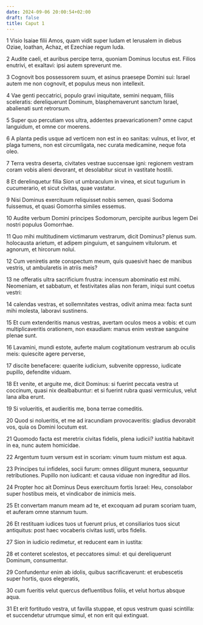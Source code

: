 ```yaml
---
date: 2024-09-06 20:00:54+02:00
draft: false
title: Caput 1
---
```





1 Visio Isaiae filii Amos, quam vidit super Iudam et Ierusalem in diebus Oziae, Ioathan, Achaz, et Ezechiae regum Iuda.

2 Audite caeli, et auribus percipe terra, quoniam Dominus locutus est. Filios enutrivi, et exaltavi: ipsi autem spreverunt me.

3 Cognovit bos possessorem suum, et asinus praesepe Domini sui: Israel autem me non cognovit, et populus meus non intellexit.

4 Vae genti peccatrici, populo gravi iniquitate, semini nequam, filiis sceleratis: dereliquerunt Dominum, blasphemaverunt sanctum Israel, abalienati sunt retrorsum.

5 Super quo percutiam vos ultra, addentes praevaricationem? omne caput languidum, et omne cor moerens.

6 A planta pedis usque ad verticem non est in eo sanitas: vulnus, et livor, et plaga tumens, non est circumligata, nec curata medicamine, neque fota oleo.

7 Terra vestra deserta, civitates vestrae succensae igni: regionem vestram coram vobis alieni devorant, et desolabitur sicut in vastitate hostili.

8 Et derelinquetur filia Sion ut umbraculum in vinea, et sicut tugurium in cucumerario, et sicut civitas, quae vastatur.

9 Nisi Dominus exercituum reliquisset nobis semen, quasi Sodoma fuissemus, et quasi Gomorrha similes essemus.

10 Audite verbum Domini principes Sodomorum, percipite auribus legem Dei nostri populus Gomorrhae.

11 Quo mihi multitudinem victimarum vestrarum, dicit Dominus? plenus sum. holocausta arietum, et adipem pinguium, et sanguinem vitulorum. et agnorum, et hircorum nolui.

12 Cum veniretis ante conspectum meum, quis quaesivit haec de manibus vestris, ut ambularetis in atriis meis?

13 ne offeratis ultra sacrificium frustra: incensum abominatio est mihi. Neomeniam, et sabbatum, et festivitates alias non feram, iniqui sunt coetus vestri:

14 calendas vestras, et sollemnitates vestras, odivit anima mea: facta sunt mihi molesta, laboravi sustinens.

15 Et cum extenderitis manus vestras, avertam oculos meos a vobis: et cum multiplicaveritis orationem, non exaudiam: manus enim vestrae sanguine plenae sunt.

16 Lavamini, mundi estote, auferte malum cogitationum vestrarum ab oculis meis: quiescite agere perverse,

17 discite benefacere: quaerite iudicium, subvenite oppresso, iudicate pupillo, defendite viduam.

18 Et venite, et arguite me, dicit Dominus: si fuerint peccata vestra ut coccinum, quasi nix dealbabuntur: et si fuerint rubra quasi vermiculus, velut lana alba erunt.

19 Si volueritis, et audieritis me, bona terrae comeditis.

20 Quod si nolueritis, et me ad iracundiam provocaveritis: gladius devorabit vos, quia os Domini locutum est.

21 Quomodo facta est meretrix civitas fidelis, plena iudicii? iustitia habitavit in ea, nunc autem homicidae.

22 Argentum tuum versum est in scoriam: vinum tuum mistum est aqua.

23 Principes tui infideles, socii furum: omnes diligunt munera, sequuntur retributiones. Pupillo non iudicant: et causa viduae non ingreditur ad illos.

24 Propter hoc ait Dominus Deus exercituum fortis Israel: Heu, consolabor super hostibus meis, et vindicabor de inimicis meis.

25 Et convertam manum meam ad te, et excoquam ad puram scoriam tuam, et auferam omne stannum tuum.

26 Et restituam iudices tuos ut fuerunt prius, et consiliarios tuos sicut antiquitus: post haec vocaberis civitas iusti, urbs fidelis.

27 Sion in iudicio redimetur, et reducent eam in iustita:

28 et conteret scelestos, et peccatores simul: et qui dereliquerunt Dominum, consumentur.

29 Confundentur enim ab idolis, quibus sacrificaverunt: et erubescetis super hortis, quos elegeratis,

30 cum fueritis velut quercus defluentibus foliis, et velut hortus absque aqua.

31 Et erit fortitudo vestra, ut favilla stuppae, et opus vestrum quasi scintilla: et succendetur utrumque simul, et non erit qui extinguat.

